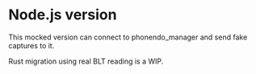 # Node.js version

This mocked version can connect to phonendo_manager and send fake captures to it.

Rust migration using real BLT reading is a WIP.